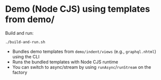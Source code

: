 # Demo (Node CJS) using templates from demo/

Build and run:

```bash
./build-and-run.sh
```

- Bundles demo templates from `demo/indent/views` (e.g., `graphql.nhtml`) using the CLI
- Runs the bundled templates with Node CJS runtime
- You can switch to async/stream by using `runAsync`/`runStream` on the factory
